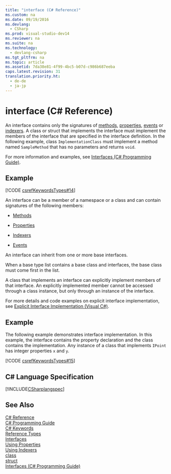 ```yaml
---
title: "interface (C# Reference)"
ms.custom: na
ms.date: 09/19/2016
ms.devlang: 
  - CSharp
ms.prod: visual-studio-dev14
ms.reviewer: na
ms.suite: na
ms.technology: 
  - devlang-csharp
ms.tgt_pltfrm: na
ms.topic: article
ms.assetid: 7da38e81-4f99-4bc5-b07d-c986b687eeba
caps.latest.revision: 31
translation.priority.ht: 
  - de-de
  - ja-jp
---
```

# interface (C# Reference)
An interface contains only the signatures of [methods](../Topic/Methods%20\(C%23%20Programming%20Guide\).md), [properties](../vs140/Properties--C#-Programming-Guide-.md), [events](../Topic/Events%20\(C%23%20Programming%20Guide\).md) or [indexers](../vs140/Indexers--C#-Programming-Guide-.md). A class or struct that implements the interface must implement the members of the interface that are specified in the interface definition. In the following example, class `ImplementationClass` must implement a method named `SampleMethod` that has no parameters and returns `void`.  
  
 For more information and examples, see [Interfaces (C# Programming Guide)](../Topic/Interfaces%20\(C%23%20Programming%20Guide\).md).  
  
## Example  
 [!CODE [csrefKeywordsTypes#14](../CodeSnippet/VS_Snippets_VBCSharp/csrefKeywordsTypes#14)]  
  
 An interface can be a member of a namespace or a class and can contain signatures of the following members:  
  
-   [Methods](../Topic/Methods%20\(C%23%20Programming%20Guide\).md)  
  
-   [Properties](../vs140/Using-Properties--C#-Programming-Guide-.md)  
  
-   [Indexers](../Topic/Using%20Indexers%20\(C%23%20Programming%20Guide\).md)  
  
-   [Events](../Topic/event%20\(C%23%20Reference\).md)  
  
 An interface can inherit from one or more base interfaces.  
  
 When a base type list contains a base class and interfaces, the base class must come first in the list.  
  
 A class that implements an interface can explicitly implement members of that interface. An explicitly implemented member cannot be accessed through a class instance, but only through an instance of the interface.  
  
 For more details and code examples on explicit interface implementation, see [Explicit Interface Implementation (Visual C#)](../vs140/Explicit-Interface-Implementation--C#-Programming-Guide-.md).  
  
## Example  
 The following example demonstrates interface implementation. In this example, the interface contains the property declaration and the class contains the implementation. Any instance of a class that implements `IPoint` has integer properties `x` and `y`.  
  
 [!CODE [csrefKeywordsTypes#15](../CodeSnippet/VS_Snippets_VBCSharp/csrefKeywordsTypes#15)]  
  
## C# Language Specification  
 [!INCLUDE[CSharplangspec](../vs140/includes/Csharplangspec_md.md)]  
  
## See Also  
 [C# Reference](../vs140/C#-Reference.md)   
 [C# Programming Guide](../vs140/C#-Programming-Guide.md)   
 [C# Keywords](../Topic/C%23%20Keywords.md)   
 [Reference Types](../vs140/Reference-Types--C#-Reference-.md)   
 [Interfaces](../Topic/Interfaces%20\(C%23%20Programming%20Guide\).md)   
 [Using Properties](../vs140/Using-Properties--C#-Programming-Guide-.md)   
 [Using Indexers](../Topic/Using%20Indexers%20\(C%23%20Programming%20Guide\).md)   
 [class](../vs140/class--C#-Reference-.md)   
 [struct](../vs140/struct--C#-Reference-.md)   
 [Interfaces (C# Programming Guide)](../Topic/Interfaces%20\(C%23%20Programming%20Guide\).md)